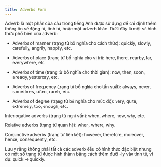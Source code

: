 ```yaml
---
title: Adverbs Form
---
```


Adverb là một phần của câu trong tiếng Anh được sử dụng để chỉ định thêm thông tin về động từ, tính từ, hoặc một adverb khác. Dưới đây là một số hình thức phổ biến của adverb:

- Adverbs of manner (trạng từ bổ nghĩa cho cách thức): quickly, slowly, carefully, angrily, happily, etc.

- Adverbs of place (trạng từ bổ nghĩa cho vị trí): here, there, nearby, far, everywhere, etc.

- Adverbs of time (trạng từ bổ nghĩa cho thời gian): now, then, soon, already, yesterday, etc.

- Adverbs of frequency (trạng từ bổ nghĩa cho tần suất): always, never, sometimes, often, rarely, etc.

- Adverbs of degree (trạng từ bổ nghĩa cho mức độ): very, quite, extremely, too, enough, etc.

Interrogative adverbs (trạng từ nghi vấn): when, where, how, why, etc.

Relative adverbs (trạng từ quan hệ): when, where, why.

Conjunctive adverbs (trạng từ liên kết): however, therefore, moreover, hence, consequently, etc.

Lưu ý rằng không phải tất cả các adverb đều có hình thức đặc biệt nhưng có một số trạng từ được hình thành bằng cách thêm đuôi -ly vào tính từ, ví dụ: quick → quickly.
